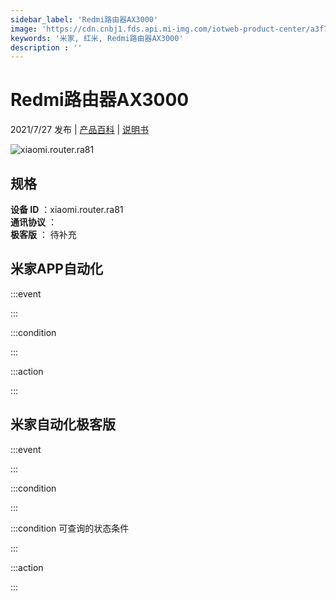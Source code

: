 ```yaml
---
sidebar_label: 'Redmi路由器AX3000'
image: 'https://cdn.cnbj1.fds.api.mi-img.com/iotweb-product-center/a3f733941975be4976c485c2cb880bbe_1623744415032.png?GalaxyAccessKeyId=AKVGLQWBOVIRQ3XLEW&Expires=9223372036854775807&Signature=zQCFKUoBlPMzNWcbqsOs+fpG9lU='
keywords: '米家, 红米, Redmi路由器AX3000'
description : ''
---
```

# Redmi路由器AX3000

2021/7/27 发布 | [产品百科](https://home.mi.com/webapp/content/baike/product/index.html?model=xiaomi.router.ra81/) | [说明书](https://home.mi.com/views/introduction.html?model=xiaomi.router.ra81&region=cn)

![xiaomi.router.ra81](https://cdn.cnbj1.fds.api.mi-img.com/iotweb-product-center/a3f733941975be4976c485c2cb880bbe_1623744415032.png?GalaxyAccessKeyId=AKVGLQWBOVIRQ3XLEW&Expires=9223372036854775807&Signature=zQCFKUoBlPMzNWcbqsOs+fpG9lU=)

## 规格  
> 
**设备 ID** ：xiaomi.router.ra81  
**通讯协议** ：  
**极客版**  ： 待补充 


## 米家APP自动化  

:::event  

:::

:::condition  

:::

:::action   

:::

## 米家自动化极客版  

:::event  

:::

:::condition  

:::

:::condition 可查询的状态条件  

:::

:::action  

:::

        
